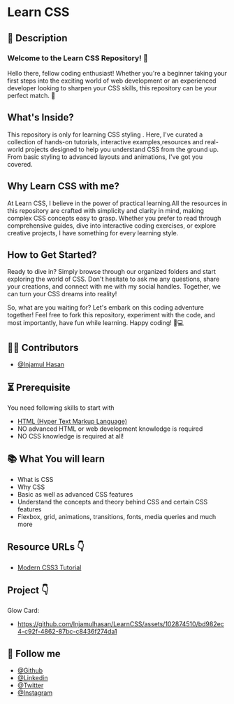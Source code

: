 # Learn CSS

## 📝 Description
### Welcome to the Learn CSS Repository! 🚀

Hello there, fellow coding enthusiast! Whether you're a beginner taking your first steps into the exciting world of web development or an experienced developer looking to sharpen your CSS skills, this repository can be your perfect match. 🎉

## What's Inside?

This repository is only for learning CSS styling . Here, I've curated a collection of hands-on tutorials, interactive examples,resources and real-world projects designed to help you understand CSS from the ground up. From basic styling to advanced layouts and animations, I've got you covered.

## Why Learn CSS with me?

At Learn CSS, I believe in the power of practical learning.All the resources in this repository are crafted with simplicity and clarity in mind, making complex CSS concepts easy to grasp. Whether you prefer to read through comprehensive guides, dive into interactive coding exercises, or explore creative projects, I have something for every learning style.

## How to Get Started?

Ready to dive in? Simply browse through our organized folders and start exploring the world of CSS. Don't hesitate to ask me any questions, share your creations, and connect with me with my social handles. Together, we can turn your CSS dreams into reality!

So, what are you waiting for? Let's embark on this coding adventure together! Feel free to fork this repository, experiment with the code, and most importantly, have fun while learning. Happy coding! 🎨💻


## 🧑‍💻 Contributors
- [@Injamul Hasan](https://github.com/Injamulhasan)

## ⏳ Prerequisite
You need following skills to start with
- [HTML (Hyper Text Markup Language)](https://www.w3schools.com/html/default.asp)
- NO advanced HTML or web development knowledge is required
- NO CSS knowledge is required at all!

## 📚 What You will learn
- What is CSS
- Why CSS
- Basic as well as advanced CSS features
- Understand the concepts and theory behind CSS and certain CSS features
- Flexbox, grid, animations, transitions, fonts, media queries and much more


## Resource URLs 👇
 - [Modern CSS3 Tutorial](https://www.w3schools.com/css/default.asp)

## Project 👇
 Glow Card:
 - https://github.com/Injamulhasan/LearnCSS/assets/102874510/bd982ec4-c92f-4862-87bc-c8436f274da1


## 🥰 Follow me
- [@Github](https://github.com/Injamulhasan) 
- [@Linkedin](https://www.linkedin.com/in/helloinjamul/) 
- [@Twitter](https://twitter.com/injamulhasan) 
- [@Instagram](https://www.instagram.com/injamulhasan_/) 
